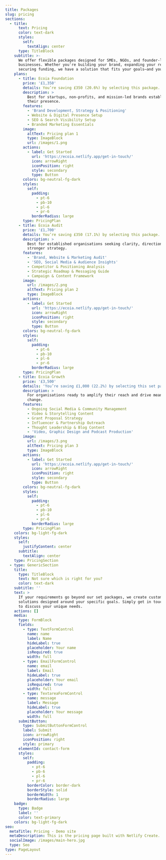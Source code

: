 ```yaml
---
title: Packages
slug: pricing
sections:
  - title:
      text: Pricing
      color: text-dark
      styles:
        self:
          textAlign: center
      type: TitleBlock
    subtitle: >-
      We offer flexible packages designed for SMEs, NGOs, and founder-led
      businesses. Whether you're building your brand, expanding your reach, or
      securing funding, we have a solution that fits your goals—and your budget.
    plans:
      - title: Ecoia Foundation
        price: '£1,350'
        details: You’re saving £350 (20.6%) by selecting this package.
        description: >
          Best for startups, non-profits, and mission-led brands establishing
          their presence.
        features:
          - 'Brand Development, Strategy & Positioning'
          - Website & Digital Presence Setup
          - SEO & Search Visibility Setup
          - Branded Marketing Essentials
        image:
          altText: Pricing plan 1
          type: ImageBlock
          url: /images/1.png
        actions:
          - label: Get Started
            url: 'https://ecoia.netlify.app/get-in-touch/'
            icon: arrowRight
            iconPosition: right
            style: secondary
            type: Button
        colors: bg-neutral-fg-dark
        styles:
          self:
            padding:
              - pt-6
              - pb-10
              - pl-6
              - pr-6
            borderRadius: large
        type: PricingPlan
      - title: Ecoia Audit
        price: '£1,700'
        details: You’re saving £350 (17.1%) by selecting this package.
        description: >
          Best for established organisations seeking clarity, direction, and a
          stronger strategy.
        features:
          - 'Brand, Website & Marketing Audit'
          - 'SEO, Social Media & Audience Insights'
          - Competitor & Positioning Analysis
          - Strategic Roadmap & Messaging Guide
          - Campaign & Content Framework
        image:
          url: /images/2.png
          altText: Pricing plan 2
          type: ImageBlock
        actions:
          - label: Get Started
            url: 'https://ecoia.netlify.app/get-in-touch/'
            icon: arrowRight
            iconPosition: right
            style: secondary
            type: Button
        colors: bg-neutral-fg-dark
        styles:
          self:
            padding:
              - pt-6
              - pb-10
              - pl-6
              - pr-6
            borderRadius: large
        type: PricingPlan
      - title: Ecoia Growth
        price: '£3,500'
        details: 'You’re saving £1,000 (22.2%) by selecting this set package.'
        description: >
          For organisations ready to amplify their reach and drive meaningful
          change.
        features:
          - Ongoing Social Media & Community Management
          - Video & Storytelling Content
          - Grant Proposal Strategy
          - Influencer & Partnership Outreach
          - Thought Leadership & Blog Content
          - 'Video, Graphic Design and Podcast Production'
        image:
          url: /images/3.png
          altText: Pricing plan 3
          type: ImageBlock
        actions:
          - label: Get Started
            url: 'https://ecoia.netlify.app/get-in-touch/'
            icon: arrowRight
            iconPosition: right
            style: secondary
            type: Button
        colors: bg-neutral-fg-dark
        styles:
          self:
            padding:
              - pt-6
              - pb-10
              - pl-6
              - pr-6
            borderRadius: large
        type: PricingPlan
    colors: bg-light-fg-dark
    styles:
      self:
        justifyContent: center
      subtitle:
        textAlign: center
    type: PricingSection
  - type: GenericSection
    title:
      type: TitleBlock
      text: Not sure which is right for you?
      color: text-dark
    subtitle: ''
    text: >
      If your requirements go beyond our set packages, we create custom
      solutions designed around your specific goals. Simply get in touch today
      to discuss your unique needs.
    actions: []
    media:
      type: FormBlock
      fields:
        - type: TextFormControl
          name: name
          label: Name
          hideLabel: true
          placeholder: Your name
          isRequired: true
          width: full
        - type: EmailFormControl
          name: email
          label: Email
          hideLabel: true
          placeholder: Your email
          isRequired: true
          width: full
        - type: TextareaFormControl
          name: message
          label: Message
          hideLabel: true
          placeholder: Your message
          width: full
      submitButton:
        type: SubmitButtonFormControl
        label: Submit
        icon: arrowRight
        iconPosition: right
        style: primary
      elementId: contact-form
      styles:
        self:
          padding:
            - pt-6
            - pb-6
            - pl-6
            - pr-6
          borderColor: border-dark
          borderStyle: solid
          borderWidth: 1
          borderRadius: large
    badge:
      type: Badge
      label: ''
      color: text-primary
    colors: bg-light-fg-dark
seo:
  metaTitle: Pricing - Demo site
  metaDescription: This is the pricing page built with Netlify Create.
  socialImage: /images/main-hero.jpg
  type: Seo
type: PageLayout
---
```

